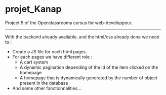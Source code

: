 # projet_Kanap
Project 5 of the Openclassrooms cursus for web-developpeur.  
  
------
  
With the backend already available, and the html/css already done we need to :  
* Create a JS file for each html pages.
* For each pages we have different role :
  * A cart system
  * A dynamic pagination depending of the id of the item clicked on the homepage
  * A homepage that is dynamically generated by the number of object present in the database
* And some other fonctionnalities... 
